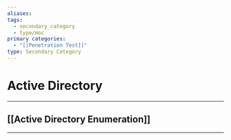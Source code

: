 ```yaml
---
aliases:
tags:
  - secondary_category
  - type/moc
primary categories:
  - "[[Penetration Test]]"
type: Secondary Category
---
```

# Active Directory

***

## [[Active Directory Enumeration]]


***
